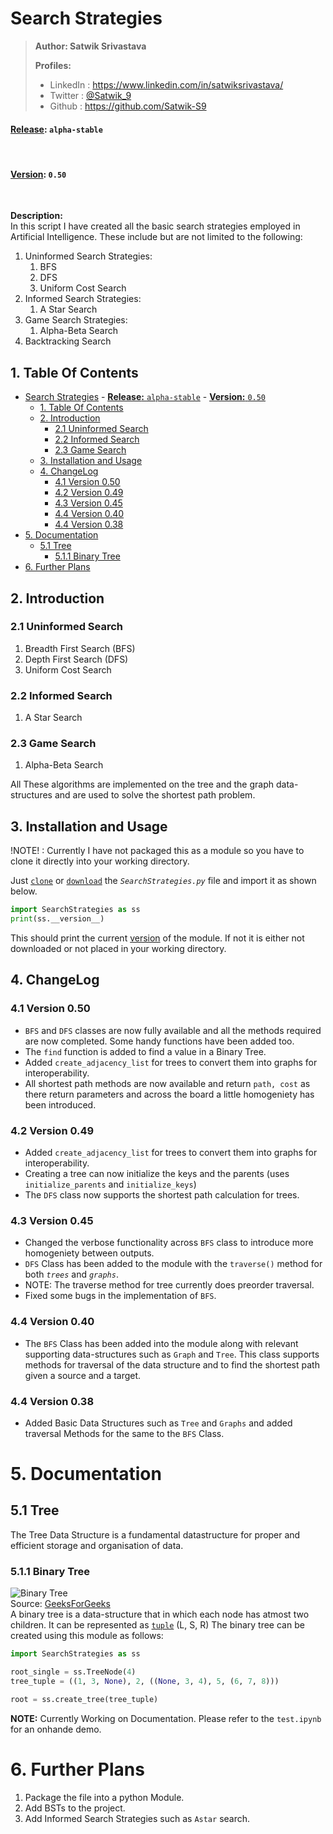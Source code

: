# Search Strategies

> **Author: Satwik Srivastava**
>
> **Profiles:**
>
> - LinkedIn : <https://www.linkedin.com/in/satwiksrivastava/>
> - Twitter : [@Satwik_9](https://twitter.com/Satwik_9)
> - Github : <https://github.com/Satwik-S9>

#### **<u>Release</u>:** `alpha-stable`

<br/>

#### **<u>Version</u>:** `0.50`

<br/>

**Description:** <br/>
In this script I have created all the basic search strategies employed in Artificial Intelligence.
These include but are not limited to the following:

1. Uninformed Search Strategies:   
   1. BFS
   2. DFS
   3. Uniform Cost Search
2. Informed Search Strategies:
   1. A Star Search 
3. Game Search Strategies: 
   1. Alpha-Beta Search
4. Backtracking Search

## 1. Table Of Contents

- [Search Strategies](#search-strategies)
      - [**<u>Release</u>:** `alpha-stable`](#ureleaseu-alpha-stable)
      - [**<u>Version</u>:** `0.50`](#uversionu-050)
  - [1. Table Of Contents](#1-table-of-contents)
  - [2. Introduction](#2-introduction)
    - [2.1 Uninformed Search](#21-uninformed-search)
    - [2.2 Informed Search](#22-informed-search)
    - [2.3 Game Search](#23-game-search)
  - [3. Installation and Usage](#3-installation-and-usage)
  - [4. ChangeLog](#4-changelog)
    - [4.1 Version 0.50](#41-version-050)
    - [4.2 Version 0.49](#42-version-049)
    - [4.3 Version 0.45](#43-version-045)
    - [4.4 Version 0.40](#44-version-040)
    - [4.4 Version 0.38](#44-version-038)
- [5. Documentation](#5-documentation)
  - [5.1 Tree](#51-tree)
    - [5.1.1 Binary Tree](#511-binary-tree)
- [6. Further Plans](#6-further-plans)

## 2. Introduction

### 2.1 Uninformed Search

1. Breadth First Search (BFS)
2. Depth First Search (DFS)
3. Uniform Cost Search

### 2.2 Informed Search

1. A Star Search

### 2.3 Game Search

1. Alpha-Beta Search

All These algorithms are implemented on the tree and the graph data-structures and are used to solve the shortest path problem.

## 3. Installation and Usage

!NOTE! : Currently I have not packaged this as a module so you have to clone it directly into your working directory.

Just [`clone`](#search-strategies) or [`download`](https://github.com/Satwik-S9/Search-Strategies/archive/refs/heads/master.zip) the _`SearchStrategies.py`_ file and import it as shown below.

```python
import SearchStrategies as ss
print(ss.__version__)
```

This should print the current [version](#uversionu-040) of the module. If not it is either not downloaded or not placed in your working directory.

## 4. ChangeLog

### 4.1 Version 0.50

- `BFS` and `DFS` classes are now fully available and all the methods required are now completed. Some handy functions have been added too.
- The `find` function is added to find a value in a Binary Tree.
- Added `create_adjacency_list` for trees to convert them into graphs for interoperability.
- All shortest path methods are now available and return `path, cost` as there return parameters and across the board a little homogeniety has been introduced. 

### 4.2 Version 0.49

- Added `create_adjacency_list` for trees to convert them into graphs for interoperability.
- Creating a tree can now initialize the keys and the parents (uses `initialize_parents` and `initialize_keys`)
- The `DFS` class now supports the shortest path calculation for trees.

### 4.3 Version 0.45

- Changed the verbose functionality across `BFS` class to introduce more homogeniety between outputs.
- `DFS` Class has been added to the module with the `traverse()` method for both _`trees`_ and _`graphs`_.
- NOTE: The traverse method for tree currently does preorder traversal.
- Fixed some bugs in the implementation of `BFS`.

### 4.4 Version 0.40

- The `BFS` Class has been added into the module along with relevant supporting data-structures such as `Graph` and `Tree`. This class supports methods for traversal of the data structure and to find the shortest path given a source and a target.

### 4.4 Version 0.38

- Added Basic Data Structures such as `Tree` and `Graphs` and added traversal Methods for the same to the `BFS` Class.

# 5. Documentation

## 5.1 Tree

The Tree Data Structure is a fundamental datastructure for proper and efficient storage and organisation of data.

### 5.1.1 Binary Tree

![Binary Tree](https://www.geeksforgeeks.org/wp-content/uploads/binary-tree-to-DLL.png)
<br>
Source: [GeeksForGeeks](https://www.geeksforgeeks.org/binary-tree-data-structure/)
<br>
A binary tree is a data-structure that in which each node has atmost two children. It can be represented as [`tuple`]() (L, S, R)
The binary tree can be created using this module as follows:

```python
import SearchStrategies as ss

root_single = ss.TreeNode(4)
tree_tuple = ((1, 3, None), 2, ((None, 3, 4), 5, (6, 7, 8)))

root = ss.create_tree(tree_tuple)
```

**NOTE:** Currently Working on Documentation. Please refer to the `test.ipynb` for an onhande demo.

# 6. Further Plans

1. Package the file into a python Module.
2. Add BSTs to the project.
3. Add Informed Search Strategies such as `Astar` search.